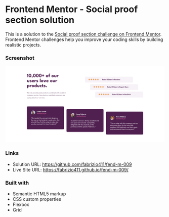 # Frontend Mentor - Social proof section solution

This is a solution to the [Social proof section challenge on Frontend Mentor](https://www.frontendmentor.io/challenges/social-proof-section-6e0qTv_bA). Frontend Mentor challenges help you improve your coding skills by building realistic projects. 

### Screenshot

![](./images/screenshot.jpg)


### Links

- Solution URL: https://github.com/fabrizio411/fend-m-009
- Live Site URL: https://fabrizio411.github.io/fend-m-009/


### Built with

- Semantic HTML5 markup
- CSS custom properties
- Flexbox
- Grid